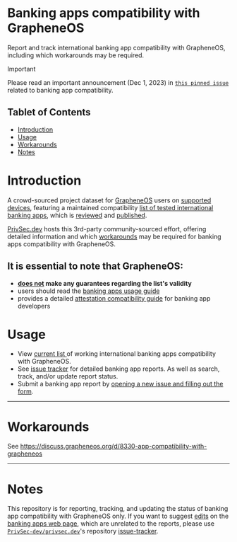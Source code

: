 # Banking apps compatibility with GrapheneOS

Report and track international banking app compatibility with GrapheneOS, including which workarounds may be required.

> [!IMPORTANT]  
> Please read an important announcement (Dec 1, 2023) in [`this pinned issue`](https://github.com/PrivSec-dev/banking-apps-compat-report/issues/342) related to banking app compatibility.

## Tablet of Contents

- [Introduction](#introduction)
- [Usage](#usage)
- [Workarounds](#workarounds)
- [Notes](#notes)

# Introduction

A crowd-sourced project dataset for [GrapheneOS](https://grapheneos.org/) users on [supported devices](https://grapheneos.org/faq#supported-devices), featuring a maintained compatibility [list of tested international banking apps](https://privsec.dev/posts/android/banking-applications-compatibility-with-grapheneos/#international-banking-apps), which is [reviewed](https://github.com/PrivSec-dev/banking-apps-compat-report/issues?q=is%3Aissue+is%3Aclosed) and [published](https://privsec.dev/banking). 

[PrivSec.dev](https://privsec.dev) hosts this 3rd-party community-sourced effort, offering detailed information and which [workarounds](https://akc3n.page/posts/banking-app-issues/) may be required for banking apps compatibility with GrapheneOS.

## It is essential to note that GrapheneOS:
- **[does not](https://grapheneos.org/usage#banking-apps:~:text=grapheneos%20does%20not%20make%20any%20guarantees%20regarding%20the%20list's%20validity.) make any guarantees regarding the list's validity**
- users should read the [banking apps usage guide](https://grapheneos.org/usage#banking-apps)
- provides a detailed [attestation compatibility guide](https://grapheneos.org/articles/attestation-compatibility-guide) for banking app developers
  
# Usage

- View [current list ](https://privsec.dev/posts/android/banking-applications-compatibility-with-grapheneos/#international-banking-apps)of working international banking apps compatibility with GrapheneOS.  
- See [issue tracker](https://github.com/PrivSec-dev/banking-apps-compat-report/issues) for detailed banking app reports. As well as search, track, and/or update report status.  
- Submit a banking app report by [opening a new issue and filling out the form](https://github.com/PrivSec-dev/banking-apps-compat-report/issues/new?assignees=&labels=app+report&projects=&template=app_report.yml&title=%5BReplace+this+with+the+name+of+your+banking+app%5D).

---

# Workarounds

See https://discuss.grapheneos.org/d/8330-app-compatibility-with-grapheneos

---

# Notes

This repository is for reporting, tracking, and updating the status of banking app compatibility with GrapheneOS only. If you want to suggest [edits](https://github.com/PrivSec-dev/privsec.dev/blob/main/content/posts/android/Banking%20Applications%20compatibility%20with%20GrapheneOS.md) on the [banking apps web page](https://privsec.dev/posts/android/banking-applications-compatibility-with-grapheneos/), which are unrelated to the reports, please use [`PrivSec-dev/privsec.dev`](https://github.com/PrivSec-dev/privsec.dev/)'s repository [issue-tracker](https://github.com/PrivSec-dev/privsec.dev/issues).
